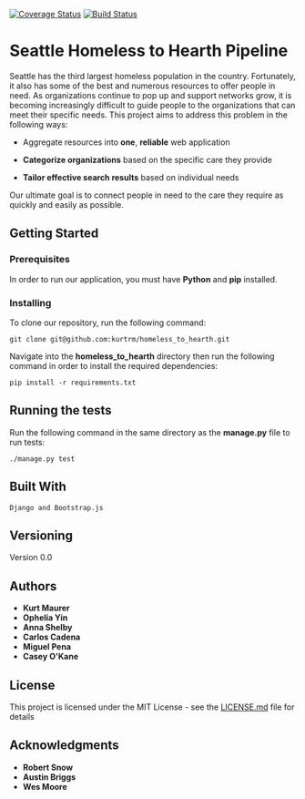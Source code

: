 [![Coverage Status](https://coveralls.io/repos/github/kurtrm/homeless_to_hearth/badge.svg?branch=kurt-test-coveralls)](https://coveralls.io/github/kurtrm/homeless_to_hearth?branch=kurt-test-coveralls) [![Build Status](https://travis-ci.org/kurtrm/homeless_to_hearth.svg?branch=master)](https://travis-ci.org/kurtrm/homeless_to_hearth)

# Seattle Homeless to Hearth Pipeline

   Seattle has the third largest homeless population in the country. Fortunately, it also has some of the best and numerous 
resources to offer people in need. As organizations continue to pop up and support networks grow, it is becoming increasingly
difficult to guide people to the organizations that can meet their specific needs. This project aims to address this problem 
in the following ways:

   - Aggregate resources into **one**, **reliable** web application

   - **Categorize organizations** based on the specific care they provide

   - **Tailor effective search results** based on individual needs

Our ultimate goal is to connect people in need to the care they require as quickly and easily as possible.


## Getting Started
### Prerequisites
In order to run our application, you must have **Python** and **pip** installed.


### Installing
To clone our repository, run the following command:

    git clone git@github.com:kurtrm/homeless_to_hearth.git

Navigate into the **homeless_to_hearth** directory then run the following command in order to install the required dependencies:

    pip install -r requirements.txt

## Running the tests
Run the following command in the same directory as the **manage.py** file to run tests:

    ./manage.py test


## Built With

    Django and Bootstrap.js


## Versioning

Version 0.0

## Authors

* **Kurt Maurer**
* **Ophelia Yin**
* **Anna Shelby**
* **Carlos Cadena**
* **Miguel Pena**
* **Casey O'Kane**

## License

This project is licensed under the MIT License - see the [LICENSE.md](LICENSE.md) file for details

## Acknowledgments

* **Robert Snow**
* **Austin Briggs**
* **Wes Moore**

